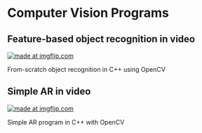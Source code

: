 # Computer Vision Programs

## Feature-based object recognition in video
<a href="https://imgflip.com/gif/30nnwk"><img src="https://i.imgflip.com/30nnwk.gif" title="made at imgflip.com"/></a>

From-scratch object recognition in C++ using OpenCV

## Simple AR in video
<a href="https://imgflip.com/gif/30no9p"><img src="https://i.imgflip.com/30no9p.gif" title="made at imgflip.com"/></a>

Simple AR program in C++ with OpenCV
